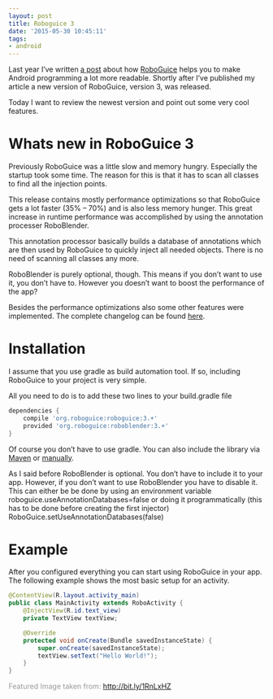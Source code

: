 ```yaml
---
layout: post
title: Roboguice 3
date: '2015-05-30 10:45:11'
tags:
- android
---
```



Last year I’ve written [a post](http://devcouch.net/roboguice-makes-android-development-more-awesome/) about how [RoboGuice](https://github.com/roboguice/roboguice) helps you to make Android programming a lot more readable. Shortly after I’ve published my article a new version of RoboGuice, version 3, was released.

Today I want to review the newest version and point out some very cool features.


# Whats new in RoboGuice 3

Previously RoboGuice was a little slow and memory hungry. Especially the startup took some time. The reason for this is that it has to scan all classes to find all the injection points.

This release contains mostly performance optimizations so that RoboGuice gets a lot faster (35% – 70%) and is also less memory hunger. This great increase in runtime performance was accomplished by using the annotation processer RoboBlender.

This annotation processor basically builds a database of annotations which are then used by RoboGuice to quickly inject all needed objects. There is no need of scanning all classes any more.

RoboBlender is purely optional, though. This means if you don’t want to use it, you don’t have to. However you doesn’t want to boost the performance of the app?

Besides the performance optimizations also some other features were implemented. The complete changelog can be found [here](https://github.com/roboguice/roboguice/issues?q=milestone%3A3.0+is%3Aclosed).


# Installation

I assume that you use gradle as build automation tool. If so, including RoboGuice to your project is very simple.

All you need to do is to add these two lines to your build.gradle file

```groovy
dependencies { 
    compile 'org.roboguice:roboguice:3.+' 
    provided 'org.roboguice:roboblender:3.+'
}
```

Of course you don’t have to use gradle. You can also include the library via [Maven](https://github.com/roboguice/roboguice/wiki/InstallationMaven) or [manually](https://github.com/roboguice/roboguice/wiki/InstallationNonMaven).

As I said before RoboBlender is optional. You don’t have to include it to your app. However, if you don’t want to use RoboBlender you have to disable it. This can either be be done by using an environment variable <span class="code">roboguice.useAnnotationDatabases=false</span> or doing it programmatically (this has to be done before creating the first injector) <span class="code">RoboGuice.setUseAnnotationDatabases(false)</span>


# Example

After you configured everything you can start using RoboGuice in your app. The following example shows the most basic setup for an activity.

```java
@ContentView(R.layout.activity_main) 
public class MainActivity extends RoboActivity { 
    @InjectView(R.id.text_view) 
    private TextView textView; 

    @Override 
    protected void onCreate(Bundle savedInstanceState) { 
        super.onCreate(savedInstanceState); 
        textView.setText("Hello World!"); 
    } 
}
```

<span style="color: #999999;">Featured Image taken from: http://bit.ly/1RnLxHZ</span>



